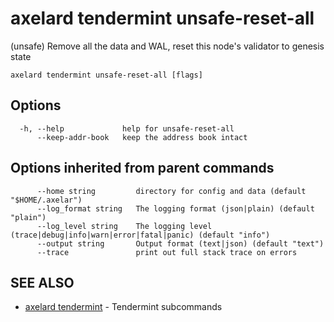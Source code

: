 # axelard tendermint unsafe-reset-all

(unsafe) Remove all the data and WAL, reset this node's validator to genesis state

```
axelard tendermint unsafe-reset-all [flags]
```

## Options

```
  -h, --help             help for unsafe-reset-all
      --keep-addr-book   keep the address book intact
```

## Options inherited from parent commands

```
      --home string         directory for config and data (default "$HOME/.axelar")
      --log_format string   The logging format (json|plain) (default "plain")
      --log_level string    The logging level (trace|debug|info|warn|error|fatal|panic) (default "info")
      --output string       Output format (text|json) (default "text")
      --trace               print out full stack trace on errors
```

## SEE ALSO

- [axelard tendermint](/cli-docs/v0_27_0/axelard_tendermint) - Tendermint subcommands
